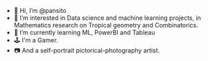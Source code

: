 - 👋 Hi, I’m @pansito
- 👀 I’m interested in Data science and machine learning projects, in Mathematics research on Tropical geometry and Combinatorics. 
- 🌱 I’m currently learning ML, PowerBI and Tableau
- 🕹️ I'm a Gamer.
- 📷 And a self-portrait pictorical-photography artist.
